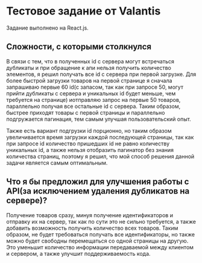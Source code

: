 # Тестовое задание от Valantis

Задание выполнено на React.js. 

## Сложности, с которыми столкнулся

В связи с тем, что в полученных id с сервера могут встречаться дубликаты и при обращение к апи нельзя получить 
количество элементов, я решил получать все id с сервера при первой загрузке. Для более быстрой загрузки товаров 
на первой странице я сначала запрашиваю первые 60 id(с запасом, так как при запросе 50, могут прийти дубликаты 
с сервера и уникальных id будет меньше, чем требуется на странице) иотправляю запрос на первые 50 товаров, 
параллельно получая все остальные id с сервера. Таким образом, быстрее приходят товары с первой страницы и 
параллельно подгружается пагинация, тем самым улучшая пользовательский опыт.

Также есть вариант подгрузки id порционно, но таким образом увеличивается время загрузки каждой последующей страницы, 
так как при запросе id количество пришедших id не равно количеству уникальных id, а также нельзя отобразить пагинатор
без знания количества страниц, поэтому я решил, что мой способ решения данной задачи является самым оптимальным.


## Что я бы предложил для улучшения работы c API(за исключением удаления дубликатов на сервере)?

Получение товаров сразу, минуя получение идентификаторов и отправку их на сервер, так как по сути это не сильно требуется,
а также добавить возможность получить количество всех товаров. Таким образом, не будет требоваться получать все идентификаторы, 
но также можно будет свободны перемещаться со одной страницы на другую. Это уменьшит количество информации передаваемой 
между клиентом и сервером, а также улучшит поддерживаемость кода. 

